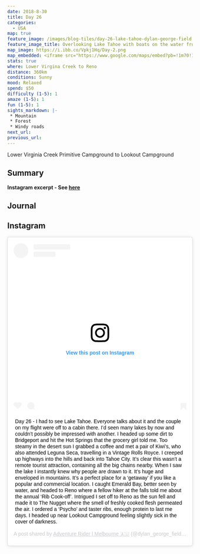 ```yaml
---
date: 2018-8-30
title: Day 26
categories:
  - USA
map: true
feature_image: /images/blog-tiles/day-26-lake-tahoe-dylan-george-field.JPG
feature_image_title: Overlooking Lake Tahoe with boats on the water from the motorbike, California, USA
map_image: https://i.ibb.co/Vpkj1Hq/Day-2.png
map_embedded: <iframe src="https://www.google.com/maps/embed?pb=!1m70!1m12!1m3!1d795319.8287499984!2d-120.2548939255786!3d38.86180982074117!2m3!1f0!2f0!3f0!3m2!1i1024!2i768!4f13.1!4m55!3e0!4m5!1s0x80964d5be1a1c453%3A0xfd96576d89e4f98a!2sLower%20Virginia%20Creek%20Primitive%20Campground!3m2!1d38.0676!2d-119.22609999999999!4m5!1s0x809652eb007e94a1%3A0xe8ae7e039c84d2b7!2sTrumbull%20Lake%20Campground!3m2!1d38.0504783!2d-119.2582109!4m5!1s0x8097ba9eda7bc7b9%3A0x2dbfb5994d18504b!2sTravertine%20Hot%20Springs!3m2!1d38.245865099999996!2d-119.20540989999999!4m5!1s0x8097bab59a6f88a9%3A0x9e78f5e4d05baf01!2sBridgeport%2C%20CA%2C%20USA!3m2!1d38.2557045!2d-119.2313932!4m5!1s0x80977eae89810ec1%3A0xe60d558583609059!2sColeville%20%2F%20Walker%20KOA%20Holiday!3m2!1d38.551513199999995!2d-119.5024998!4m5!1s0x80998dd10cb46911%3A0x9a6aa0d06b4f0a29!2sMeyers%2C%20CA%2C%20USA!3m2!1d38.8561066!2d-120.01305699999999!4m5!1s0x809986fe320a53a3%3A0x555929b967def057!2sEagle%20Falls!3m2!1d38.9518145!2d-120.1120026!4m5!1s0x809940ae9292a09d%3A0x40c5c5ce7438f787!2sReno%2C%20NV%2C%20USA!3m2!1d39.529632899999996!2d-119.8138027!4m5!1s0x809956b6bf3d4c05%3A0x9c8f9a001ff10e0d!2sLookout%20Campground%2C%20Dog%20Valley%20Rd%2C%20Reno%2C%20CA%2C%20USA!3m2!1d39.5888972!2d-120.0736111!5e0!3m2!1sen!2sau!4v1577442664642!5m2!1sen!2sau" width="100%" height="500" frameborder="0" style="border:0;" allowfullscreen=""></iframe>
stats: true
where: Lower Virgina Creek to Reno
distance: 360km
conditions: Sunny
mood: Relaxed
spend: $50
difficulty (1-5): 1 
amaze (1-5): 1
fun (1-5): 1
sights_markdown: |-
 * Mountain
 * Forest
 * Windy roads
next_url:
previous_url:
---
```

Lower Virginia Creek Primitive Campground to Lookout Campground

## Summary
<p><strong>Instagram excerpt - See <a href="#instagram">here</a></strong></p>

## Journal

<h2><div id="instagram">Instagram</div></h2>

<div style="display:flex;justify-content:center">
  <blockquote class="instagram-media" data-instgrm-captioned data-instgrm-permalink="https://www.instagram.com/p/BnRn2yogCd_/?utm_source=ig_embed&amp;utm_campaign=loading" data-instgrm-version="12" style=" background:#FFF; border:0; border-radius:3px; box-shadow:0 0 1px 0 rgba(0,0,0,0.5),0 1px 10px 0 rgba(0,0,0,0.15); margin: 1px; max-width:540px; min-width:326px; padding:0; width:99.375%; width:-webkit-calc(100% - 2px); width:calc(100% - 2px);"><div style="padding:16px;"> <a href="https://www.instagram.com/p/BnRn2yogCd_/?utm_source=ig_embed&amp;utm_campaign=loading" style=" background:#FFFFFF; line-height:0; padding:0 0; text-align:center; text-decoration:none; width:100%;" target="_blank"> <div style=" display: flex; flex-direction: row; align-items: center;"> <div style="background-color: #F4F4F4; border-radius: 50%; flex-grow: 0; height: 40px; margin-right: 14px; width: 40px;"></div> <div style="display: flex; flex-direction: column; flex-grow: 1; justify-content: center;"> <div style=" background-color: #F4F4F4; border-radius: 4px; flex-grow: 0; height: 14px; margin-bottom: 6px; width: 100px;"></div> <div style=" background-color: #F4F4F4; border-radius: 4px; flex-grow: 0; height: 14px; width: 60px;"></div></div></div><div style="padding: 19% 0;"></div> <div style="display:block; height:50px; margin:0 auto 12px; width:50px;"><svg width="50px" height="50px" viewBox="0 0 60 60" version="1.1" xmlns="https://www.w3.org/2000/svg" xmlns:xlink="https://www.w3.org/1999/xlink"><g stroke="none" stroke-width="1" fill="none" fill-rule="evenodd"><g transform="translate(-511.000000, -20.000000)" fill="#000000"><g><path d="M556.869,30.41 C554.814,30.41 553.148,32.076 553.148,34.131 C553.148,36.186 554.814,37.852 556.869,37.852 C558.924,37.852 560.59,36.186 560.59,34.131 C560.59,32.076 558.924,30.41 556.869,30.41 M541,60.657 C535.114,60.657 530.342,55.887 530.342,50 C530.342,44.114 535.114,39.342 541,39.342 C546.887,39.342 551.658,44.114 551.658,50 C551.658,55.887 546.887,60.657 541,60.657 M541,33.886 C532.1,33.886 524.886,41.1 524.886,50 C524.886,58.899 532.1,66.113 541,66.113 C549.9,66.113 557.115,58.899 557.115,50 C557.115,41.1 549.9,33.886 541,33.886 M565.378,62.101 C565.244,65.022 564.756,66.606 564.346,67.663 C563.803,69.06 563.154,70.057 562.106,71.106 C561.058,72.155 560.06,72.803 558.662,73.347 C557.607,73.757 556.021,74.244 553.102,74.378 C549.944,74.521 548.997,74.552 541,74.552 C533.003,74.552 532.056,74.521 528.898,74.378 C525.979,74.244 524.393,73.757 523.338,73.347 C521.94,72.803 520.942,72.155 519.894,71.106 C518.846,70.057 518.197,69.06 517.654,67.663 C517.244,66.606 516.755,65.022 516.623,62.101 C516.479,58.943 516.448,57.996 516.448,50 C516.448,42.003 516.479,41.056 516.623,37.899 C516.755,34.978 517.244,33.391 517.654,32.338 C518.197,30.938 518.846,29.942 519.894,28.894 C520.942,27.846 521.94,27.196 523.338,26.654 C524.393,26.244 525.979,25.756 528.898,25.623 C532.057,25.479 533.004,25.448 541,25.448 C548.997,25.448 549.943,25.479 553.102,25.623 C556.021,25.756 557.607,26.244 558.662,26.654 C560.06,27.196 561.058,27.846 562.106,28.894 C563.154,29.942 563.803,30.938 564.346,32.338 C564.756,33.391 565.244,34.978 565.378,37.899 C565.522,41.056 565.552,42.003 565.552,50 C565.552,57.996 565.522,58.943 565.378,62.101 M570.82,37.631 C570.674,34.438 570.167,32.258 569.425,30.349 C568.659,28.377 567.633,26.702 565.965,25.035 C564.297,23.368 562.623,22.342 560.652,21.575 C558.743,20.834 556.562,20.326 553.369,20.18 C550.169,20.033 549.148,20 541,20 C532.853,20 531.831,20.033 528.631,20.18 C525.438,20.326 523.257,20.834 521.349,21.575 C519.376,22.342 517.703,23.368 516.035,25.035 C514.368,26.702 513.342,28.377 512.574,30.349 C511.834,32.258 511.326,34.438 511.181,37.631 C511.035,40.831 511,41.851 511,50 C511,58.147 511.035,59.17 511.181,62.369 C511.326,65.562 511.834,67.743 512.574,69.651 C513.342,71.625 514.368,73.296 516.035,74.965 C517.703,76.634 519.376,77.658 521.349,78.425 C523.257,79.167 525.438,79.673 528.631,79.82 C531.831,79.965 532.853,80.001 541,80.001 C549.148,80.001 550.169,79.965 553.369,79.82 C556.562,79.673 558.743,79.167 560.652,78.425 C562.623,77.658 564.297,76.634 565.965,74.965 C567.633,73.296 568.659,71.625 569.425,69.651 C570.167,67.743 570.674,65.562 570.82,62.369 C570.966,59.17 571,58.147 571,50 C571,41.851 570.966,40.831 570.82,37.631"></path></g></g></g></svg></div><div style="padding-top: 8px;"> <div style=" color:#3897f0; font-family:Arial,sans-serif; font-size:14px; font-style:normal; font-weight:550; line-height:18px;"> View this post on Instagram</div></div><div style="padding: 12.5% 0;"></div> <div style="display: flex; flex-direction: row; margin-bottom: 14px; align-items: center;"><div> <div style="background-color: #F4F4F4; border-radius: 50%; height: 12.5px; width: 12.5px; transform: translateX(0px) translateY(7px);"></div> <div style="background-color: #F4F4F4; height: 12.5px; transform: rotate(-45deg) translateX(3px) translateY(1px); width: 12.5px; flex-grow: 0; margin-right: 14px; margin-left: 2px;"></div> <div style="background-color: #F4F4F4; border-radius: 50%; height: 12.5px; width: 12.5px; transform: translateX(9px) translateY(-18px);"></div></div><div style="margin-left: 8px;"> <div style=" background-color: #F4F4F4; border-radius: 50%; flex-grow: 0; height: 20px; width: 20px;"></div> <div style=" width: 0; height: 0; border-top: 2px solid transparent; border-left: 6px solid #f4f4f4; border-bottom: 2px solid transparent; transform: translateX(16px) translateY(-4px) rotate(30deg)"></div></div><div style="margin-left: auto;"> <div style=" width: 0px; border-top: 8px solid #F4F4F4; border-right: 8px solid transparent; transform: translateY(16px);"></div> <div style=" background-color: #F4F4F4; flex-grow: 0; height: 12px; width: 16px; transform: translateY(-4px);"></div> <div style=" width: 0; height: 0; border-top: 8px solid #F4F4F4; border-left: 8px solid transparent; transform: translateY(-4px) translateX(8px);"></div></div></div></a> <p style=" margin:8px 0 0 0; padding:0 4px;"> <a href="https://www.instagram.com/p/BnRn2yogCd_/?utm_source=ig_embed&amp;utm_campaign=loading" style=" color:#000; font-family:Arial,sans-serif; font-size:14px; font-style:normal; font-weight:normal; line-height:17px; text-decoration:none; word-wrap:break-word;" target="_blank">Day 26 - I had to see Lake Tahoe. Everyone talks about it and the couple on my flight were off to a cabin there. I’d seen many lakes by now and couldn’t possibly be impressed with another. I headed up some dirt to Bridgeport and hit the Hot Springs that the grocery girl told me. Too steamy in the desert sun I grabbed a coffee and met a pair of Kiwi’s, who also attended Leguna Seca, travelling in a Vintage Rolls Royce. I creeped up highways into the hills and back into Tahoe City. It’s clear this wasn’t a remote tourist attraction, containing all the big chains nearby. When I saw the lake I instantly knew why people are drawn to it. It’s huge and enveloped in mountains. It’s a perfect place for a ‘getaway’ if you like a popular and commercial location. I caught Emerald Bay, better seen by water, and headed to Reno where a fellow hiker at the falls told me about the annual ‘Rib Cook-off’. Intrigued I set off to Reno as the sun fell and made it to The Nugget where the smell of freshly cooked flesh permeated the air. I ordered a ‘Psycho’ and taster ribs, enough protein to last me days. I headed up near Lookout Campground feeling slightly sick in the cover of darkness.</a></p> <p style=" color:#c9c8cd; font-family:Arial,sans-serif; font-size:14px; line-height:17px; margin-bottom:0; margin-top:8px; overflow:hidden; padding:8px 0 7px; text-align:center; text-overflow:ellipsis; white-space:nowrap;">A post shared by <a href="https://www.instagram.com/dylan_george_field/?utm_source=ig_embed&amp;utm_campaign=loading" style=" color:#c9c8cd; font-family:Arial,sans-serif; font-size:14px; font-style:normal; font-weight:normal; line-height:17px;" target="_blank"> Adventure Rider | Melbourne 🇦🇺</a> (@dylan_george_field) on <time style=" font-family:Arial,sans-serif; font-size:14px; line-height:17px;" datetime="2018-09-03T19:15:58+00:00">Sep 3, 2018 at 12:15pm PDT</time></p></div></blockquote> <script async src="//www.instagram.com/embed.js"></script>
</div>
